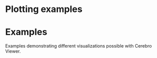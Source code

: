 # Plotting examples

Examples
==================
Examples demonstrating different visualizations possible with Cerebro Viewer.